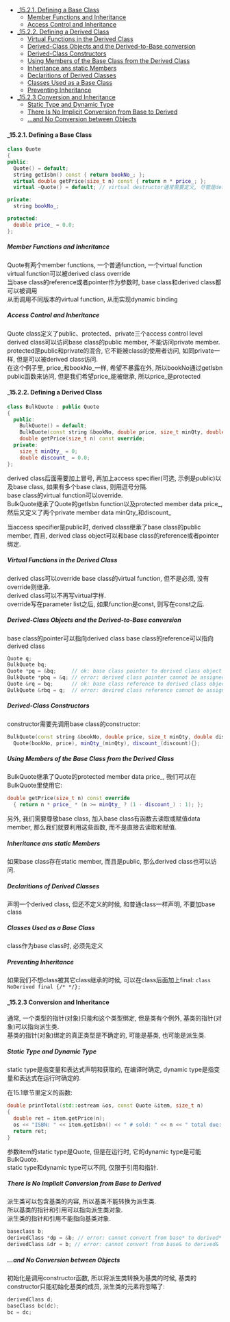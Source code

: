 <!-- TOC -->

- [_15.2.1. Defining a Base Class](#_1521-defining-a-base-class)
  - [Member Functions and Inheritance](#member-functions-and-inheritance)
  - [Access Control and Inheritance](#access-control-and-inheritance)
- [_15.2.2. Defining a Derived Class](#_1522-defining-a-derived-class)
  - [Virtual Functions in the Derived Class](#virtual-functions-in-the-derived-class)
  - [Derived-Class Objects and the Derived-to-Base conversion](#derived-class-objects-and-the-derived-to-base-conversion)
  - [Derived-Class Constructors](#derived-class-constructors)
  - [Using Members of the Base Class from the Derived Class](#using-members-of-the-base-class-from-the-derived-class)
  - [Inheritance ans static Members](#inheritance-ans-static-members)
  - [Declaritions of Derived Classes](#declaritions-of-derived-classes)
  - [Classes Used as a Base Class](#classes-used-as-a-base-class)
  - [Preventing Inheritance](#preventing-inheritance)
- [_15.2.3 Conversion and Inheritance](#_1523-conversion-and-inheritance)
  - [Static Type and Dynamic Type](#static-type-and-dynamic-type)
  - [There Is No Implicit Conversion from Base to Derived](#there-is-no-implicit-conversion-from-base-to-derived)
  - [...and No Conversion between Objects](#and-no-conversion-between-objects)

<!-- /TOC -->

<a id="markdown-_1521-defining-a-base-class" name="_1521-defining-a-base-class"></a>
#### _15.2.1. Defining a Base Class

```cpp
class Quote
{
public:
  Quote() = default;
  string getIsbn() const { return bookNo_; };
  virtual double getPrice(size_t n) const { return n * price_; };
  virtual ~Quote() = default; // virtual destructor通常需要定义, 尽管是default

private:
  string bookNo_;

protected:
  double price_ = 0.0;
};
```
<a id="markdown-member-functions-and-inheritance" name="member-functions-and-inheritance"></a>
##### Member Functions and Inheritance

Quote有两个member functions, 一个普通function, 一个virtual function  
virtual function可以被derived class override  
当base class的reference或者pointer作为参数时, base class和derived class都可以被调用  
从而调用不同版本的virtual function, 从而实现dynamic binding

<a id="markdown-access-control-and-inheritance" name="access-control-and-inheritance"></a>
##### Access Control and Inheritance

Quote class定义了public、protected、private三个access control level  
derived class可以访问base class的public member, 不能访问private member.  
protected是public和private的混合, 它不能被class的使用者访问, 如同private一样, 但是可以被derived class访问.  
在这个例子里, price_和bookNo_一样, 希望不暴露在外, 所以bookNo通过getIsbn public函数来访问, 但是我们希望price_能被继承, 所以price_是protected

<a id="markdown-_1522-defining-a-derived-class" name="_1522-defining-a-derived-class"></a>
#### _15.2.2. Defining a Derived Class

```cpp
class BulkQuote : public Quote
{
  public:
    BulkQuote() = default;
    BulkQuote(const string &bookNo, double price, size_t minQty, double discount);
    double getPrice(size_t n) const override;
  private:
    size_t minQty_ = 0;
    double discount_ = 0.0;
};
```

derived class后面需要加上冒号, 再加上access specifier(可选, 示例是public)以及base class, 如果有多个base class, 则用逗号分隔.  
base class的virtual function可以override.  
BulkQuote继承了Quote的getIsbn function以及protected member data price_, 然后又定义了两个private member data minQty_和discount_

当access specifier是public时, derived class继承了base class的public member, 而且, derived class object可以和base class的reference或者pointer绑定. 

<a id="markdown-virtual-functions-in-the-derived-class" name="virtual-functions-in-the-derived-class"></a>
##### Virtual Functions in the Derived Class

derived class可以override base class的virtual function, 但不是必须, 没有override则继承.  
derived class可以不再写virtual字样.  
override写在parameter list之后, 如果function是const, 则写在const之后.

<a id="markdown-derived-class-objects-and-the-derived-to-base-conversion" name="derived-class-objects-and-the-derived-to-base-conversion"></a>
##### Derived-Class Objects and the Derived-to-Base conversion

base class的pointer可以指向derived class
base class的reference可以指向derived class

```cpp
Quote q;
BulkQuote bq;
Quote *pq = &bq;     // ok: base class pointer to derived class object
BulkQuote *pbq = &q; // error: derived class pointer cannot be assigned to base class
Quote &rq = bq;      // ok: base class reference to derived class object
BulkQuote &rbq = q;  // error: devired class reference cannot be assigned to base class
```

<a id="markdown-derived-class-constructors" name="derived-class-constructors"></a>
##### Derived-Class Constructors

constructor需要先调用base class的constructor:
```cpp
BulkQuote(const string &bookNo, double price, size_t minQty, double discount) :
  Quote(bookNo, price), minQty_(minQty), discount_(discount){};
```

<a id="markdown-using-members-of-the-base-class-from-the-derived-class" name="using-members-of-the-base-class-from-the-derived-class"></a>
##### Using Members of the Base Class from the Derived Class

BulkQuote继承了Quote的protected member data price_, 我们可以在BulkQuote里使用它:
```cpp
double getPrice(size_t n) const override 
  { return n * price_ * (n >= minQty_ ? (1 - discount_) : 1); };
```

另外, 我们需要尊敬base class, 加入base class有函数去读取或赋值data member, 那么我们就要利用这些函数, 而不是直接去读取和赋值.

<a id="markdown-inheritance-ans-static-members" name="inheritance-ans-static-members"></a>
##### Inheritance ans static Members

如果base class存在static member, 而且是public, 那么derived class也可以访问.

<a id="markdown-declaritions-of-derived-classes" name="declaritions-of-derived-classes"></a>
##### Declaritions of Derived Classes

声明一个derived class, 但还不定义的时候, 和普通class一样声明, 不要加base class

<a id="markdown-classes-used-as-a-base-class" name="classes-used-as-a-base-class"></a>
##### Classes Used as a Base Class

class作为base class时, 必须先定义

<a id="markdown-preventing-inheritance" name="preventing-inheritance"></a>
##### Preventing Inheritance

如果我们不想class被其它class继承的时候, 可以在class后面加上final:
`class NoDerived final {/* */};`

<a id="markdown-_1523-conversion-and-inheritance" name="_1523-conversion-and-inheritance"></a>
#### _15.2.3 Conversion and Inheritance

通常, 一个类型的指针(对象)只能和这个类型绑定, 但是类有个例外, 基类的指针(对象)可以指向派生类.  
基类的指针(对象)绑定的真正类型是不确定的, 可能是基类, 也可能是派生类.

<a id="markdown-static-type-and-dynamic-type" name="static-type-and-dynamic-type"></a>
##### Static Type and Dynamic Type

static type是指变量和表达式声明和获取的, 在编译时确定, dynamic type是指变量和表达式在运行时确定的.

在15.1章节里定义的函数:
```cpp
double printTotal(std::ostream &os, const Quote &item, size_t n)
{
  double ret = item.getPrice(n);
  os << "ISBN: " << item.getIsbn() << " # sold: " << n << " total due: " << ret << std::endl;
  return ret;
}
```
参数item的static type是Quote, 但是在运行时, 它的dynamic type是可能BulkQuote.  
static type和dynamic type可以不同, 仅限于引用和指针.

<a id="markdown-there-is-no-implicit-conversion-from-base-to-derived" name="there-is-no-implicit-conversion-from-base-to-derived"></a>
##### There Is No Implicit Conversion from Base to Derived

派生类可以包含基类的内容, 所以基类不能转换为派生类.  
所以基类的指针和引用可以指向派生类对象.  
派生类的指针和引用不能指向基类对象.
```cpp
baseclass b;
derivedClass *dp = &b; // error: cannot convert from base* to derived*
derivedClass &dr = b; // error: cannot convert from base& to derived&
```

<a id="markdown-and-no-conversion-between-objects" name="and-no-conversion-between-objects"></a>
##### ...and No Conversion between Objects

初始化是调用constructor函数, 所以将派生类转换为基类的时候, 基类的constructor只能初始化基类的成员, 派生类的元素将忽略了:
```cpp
derivedClass d;
baseClass bc(dc);
bc = dc;
```